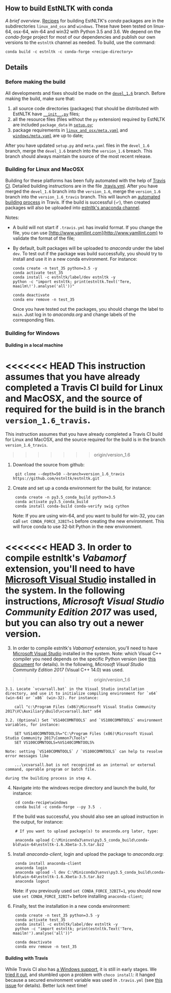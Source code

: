 ## How to build EstNLTK with conda

_A brief overview_. [Recipes](https://docs.conda.io/projects/conda-build/en/latest/concepts/recipe.html) for building EstNLTK's _conda_ packages are in the subdirectories `linux_and_osx` and `windows`. 
These have been tested on linux-64, osx-64, win-64 and win32 with Python 3.5 and 3.6.
We depend on the _conda-forge_ project for most of our dependencies and publish our own versions to the `estnltk` channel as needed. To build, use the command:

`conda build -c estnltk -c conda-forge <recipe-directory>`

## Details

### Before making the build

All developments and fixes should be made on the [`devel_1.6`](https://github.com/estnltk/estnltk/tree/devel_1.6)  branch.
Before making the build, make sure that:
 
 1. all source code directories (packages) that should be distributed with EstNLTK have [`__init__.py`](https://python-packaging-tutorial.readthedocs.io/en/latest/setup_py.html#packages) files;
 2. all the resource files (files without the `py` extension) required by EstNLTK are included `package_data` in [`setup.py`](https://github.com/estnltk/estnltk/blob/devel_1.6/setup.py); 
 3. package requirements in [`linux_and_osx/meta.yaml`](https://github.com/estnltk/estnltk/blob/devel_1.6/conda-recipe/linux_and_osx/meta.yaml) and [`windows/meta.yaml`](
https://github.com/estnltk/estnltk/blob/devel_1.6/conda-recipe/windows/meta.yaml) are up to date;
 
After you have updated `setup.py` and `meta.yaml` files in the `devel_1.6` branch, merge the `devel_1.6` branch into the `version_1.6` breach. 
This branch should always maintain the source of the most recent release.

### Building for Linux and MacOSX

Building for these platforms has been fully automated with the help of [Travis CI](https://travis-ci.org). 
Detailed building instructions are in the file [.travis.yml](https://github.com/estnltk/estnltk/blob/version_1.6_travis/.travis.yml). 
After you have merged the `devel_1.6` branch into the `version_1.6`, merge the `version_1.6` branch into the `version_1.6_travis` branch. 
This will launch an [automated building process](https://travis-ci.org/estnltk/estnltk/requests) in Travis.
If the build is successful (✓), then created packages will also be uploaded into [estnltk's anaconda channel](https://anaconda.org/estnltk/estnltk).

Notes:

  * A build will not start if `.travis.yml` has invalid format. If you change the file, you can use [http://www.yamllint.com](http://www.yamllint.com) to validate the format of the file;

  * By default, built packages will be uploaded to _anaconda_ under the label `dev`. To test out if the package was build successfully, you should try to install and use it in a new conda environment. For instance:
          
        conda create -n test_35 python=3.5 -y
		conda activate test_35
		conda install -c estnltk/label/dev estnltk -y
		python -c "import estnltk; print(estnltk.Text('Tere, maailm\!').analyse('all'))"
			
		conda deactivate
		conda env remove -n test_35

  
    Once you have tested out the packages, you should change the label to `main`. Just log in to _anaconda.org_ and change labels of the corresponding files.

### Building for Windows

#### Building in a local machine

<<<<<<< HEAD
This instruction assumes that you have already completed a Travis CI build for Linux and MacOSX, and the source of required for the build is in the branch  `version_1.6_travis`.
=======
This instruction assumes that you have already completed a Travis CI build for Linux and MacOSX, and the source required for the build is in the branch  `version_1.6_travis`.
>>>>>>> origin/version_1.6

1. Download the source from github: 

        git clone --depth=50 --branch=version_1.6_travis https://github.com/estnltk/estnltk.git

2. Create and set up a conda environment for the build, for instance:

        conda create -n py3.5_conda_build python=3.5
        conda activate py3.5_conda_build
        conda install conda-build conda-verify swig cython

    Note: If you are using win-64, and you want to build for win-32, you can call `set CONDA_FORCE_32BIT=1` before creating the new environment. This will force conda to use 32-bit Python in the new environment. 

<<<<<<< HEAD
3. In order to compile estnltk's _Vabamorf_ extension, you'll need to have [Microsoft Visual Studio](https://visualstudio.microsoft.com) installed in the system. In the following instructions, _Microsoft Visual Studio Community Edition 2017_ was used, but you can also try out a newer version.
=======
3. In order to compile estnltk's _Vabamorf_ extension, you'll need to have [Microsoft Visual Studio](https://visualstudio.microsoft.com) installed in the system. Note: which Visual C++ compiler you need depends on the specific Python version (see [this document](https://wiki.python.org/moin/WindowsCompilers) for details). In the following, _Microsoft Visual Studio Community Edition 2017_ (Visual C++ 14.0) was used.
>>>>>>> origin/version_1.6

	3.1. Locate `vcvarsall.bat` in the Visual Studio installation directory, and use it to initialize compiling environment for `x64` (win-64) or `x86` (win-32). For instance:

        call "c:\Program Files (x86)\Microsoft Visual Studio Community 2017\VC\Auxiliary\Build\vcvarsall.bat" x64
    
    3.2. (Optional) Set `VS140COMNTOOLS` and `VS100COMNTOOLS` environment variables, for instance:

        SET %VS140COMNTOOLS%="C:\Program Files (x86)\Microsoft Visual Studio Community 2017\Common7\Tools"
        SET VS100COMNTOOLS=%VS140COMNTOOLS%

    Note: setting `VS140COMNTOOLS` / `VS100COMNTOOLS` can help to resolve error messages like

        ...\vcvarsall.bat is not recognized as an internal or external command, operable program or batch file.

    during the building process in step 4.


4. Navigate into the windows recipe directory and launch the build, for instance:

        cd conda-recipe\windows
        conda build -c conda-forge --py 3.5  .

    If the build was successful, you should also see an upload instruction in the output, for instance:

        # If you want to upload package(s) to anaconda.org later, type:
 
        anaconda upload C:\Miniconda3\envs\py3.5_conda_build\conda-bld\win-64\estnltk-1.6.Xbeta-3.5.tar.bz2

5. Install _anaconda-client_, login and upload the package to _anaconda.org_:

        conda install anaconda-client
        anaconda login
        anaconda upload -l dev C:\Miniconda3\envs\py3.5_conda_build\conda-bld\win-64\estnltk-1.6.Xbeta-3.5.tar.bz2
        anaconda logout

     Note: if you previously used `set CONDA_FORCE_32BIT=1`, you should now use `set CONDA_FORCE_32BIT=` before installing `anaconda-client`;

6. Finally, test the installation in a new conda environment:

        conda create -n test_35 python=3.5 -y
		conda activate test_35
		conda install -c estnltk/label/dev estnltk -y
		python -c "import estnltk; print(estnltk.Text('Tere, maailm!').analyse('all'))"
			
		conda deactivate
		conda env remove -n test_35


#### Building with Travis

While Travis CI also has [a Windows support](https://blog.travis-ci.com/2018-10-11-windows-early-release), it is still in early stages.
We [tried it out](https://github.com/estnltk/estnltk/blob/dff24a6c943fd5285be3bced6bd8247191cb7c7b/.travis.yml), and stumbled upon a problem with `choco install`: it hanged because a secured environment variable was used in `.travis.yml` (see [this issue](https://travis-ci.community/t/current-known-issues-please-read-this-before-posting-a-new-topic/264/10) for details).
Better luck next time!